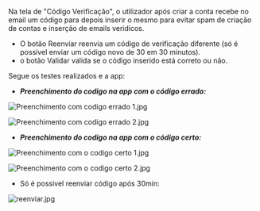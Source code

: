 Na tela de "Código Verificação", o utilizador após criar a conta recebe no email um código para depois inserir o mesmo para evitar spam de criação de contas e inserção de emails veridicos.

- O botão Reenviar reenvia um código de verificação diferente (só é possivel enviar um código novo de 30 em 30 minutos).
- o botão Validar valida se o código inserido está correto ou não.

Segue os testes realizados e a app:

- ***Preenchimento do codigo na app com o código errado:***

![Preenchimento com codigo errado 1.jpg](/.attachments/Preenchimento%20com%20codigo%20errado%201-b27c28ed-8bfd-4534-a7e8-8db4efe740e5.jpg)

![Preenchimento com codigo errado 2.jpg](/.attachments/Preenchimento%20com%20codigo%20errado%202-b167b62e-c408-411d-8096-eb09bd6a1fa4.jpg)

- ***Preenchimento do codigo na app com o código certo:***

![Preenchimento com o  codigo certo 1.jpg](/.attachments/Preenchimento%20com%20o%20%20codigo%20certo%201-a0faf41b-b584-4f53-ac48-406c75fd3752.jpg)

![Preenchimento com o  codigo certo 2.jpg](/.attachments/Preenchimento%20com%20o%20%20codigo%20certo%202-c18eb0b9-c136-4d1e-b08e-a1c375181e7e.jpg)

- Só é possivel reenviar código após 30min:

![reenviar.jpg](/.attachments/reenviar-12a5edac-0adb-43bf-a44b-603ace364671.jpg)

